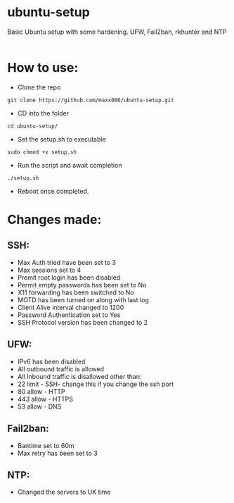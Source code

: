 # ubuntu-setup
Basic Ubuntu setup with some hardening. UFW, Fail2ban, rkhunter and NTP <br> <br>

# How to use:


 - Clone the repo
```
git clone https://github.com/maxx080/ubuntu-setup.git
```
 - CD into the folder 
```
cd ubuntu-setup/
```
 - Set the setup.sh to executable
```
sudo chmod +x setup.sh
```
 - Run the script and await completion
```
./setup.sh
```
 - Reboot once completed.

# Changes made:

## SSH: 

- Max Auth tried have been set to 3
- Max sessions set to 4
- Premit root login has been disabled
- Permit empty passwords has been set to No
- X11 forwarding has been switched to No
- MOTD has been turned on along with last log
- Client Alive interval changed to 1200
- Password Authentication set to Yes
- SSH Protocol version has been changed to 2

## UFW:

- IPv6 has been disabled
- All outbound traffic is allowed
- All Inbound traffic is disallowed other than:
- 22 limit - SSH- change this if you change the ssh port
- 80 allow - HTTP
- 443 allow - HTTPS
- 53 allow - DNS

## Fail2ban:

- Bantime set to 60m
- Max retry has been set to 3

## NTP:

- Changed the servers to UK time
